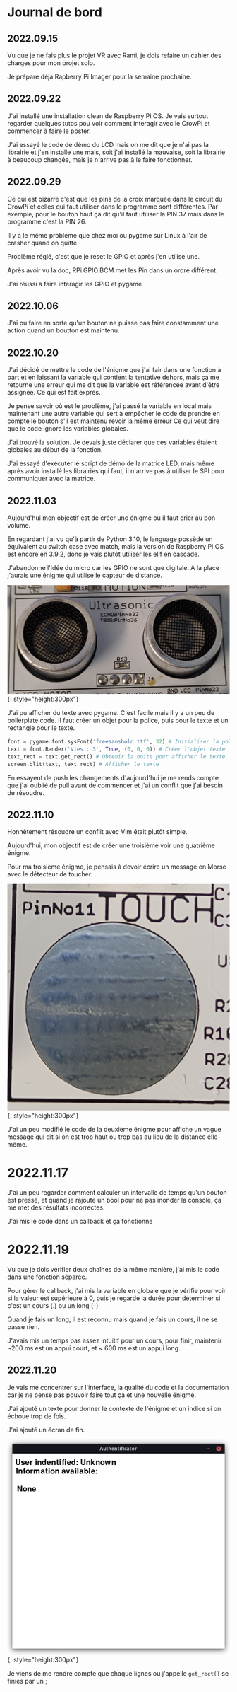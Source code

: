 # Journal de bord

## 2022.09.15
Vu que je ne fais plus le projet VR avec Rami, je dois refaire un cahier des charges pour mon projet solo.

Je prépare déjà Rapberry Pi Imager pour la semaine prochaine.

## 2022.09.22
J'ai installé une installation clean de Raspberry Pi OS. Je vais surtout regarder quelques tutos pou voir comment interagir avec le CrowPi et commencer à faire le poster.

J'ai essayé le code de démo du LCD mais on me dit que je n'ai pas la librairie et j'en installe une mais, soit j'ai installé la mauvaise, soit la librairie à beaucoup changée, mais je n'arrive pas à le faire fonctionner.

## 2022.09.29
Ce qui est bizarre c'est que les pins de la croix marquée dans le circuit du CrowPi et celles qui faut utiliser dans le programme sont différentes. Par exemple, pour le bouton haut ça dit qu'il faut utiliser la PIN 37 mais dans le programme c'est la PIN 26.

Il y a le même problème que chez moi ou pygame sur Linux à l'air de crasher quand on quitte.

Problème réglé, c'est que je reset le GPIO et après j'en utilise une.

Après avoir vu la doc, RPi.GPIO.BCM met les Pin dans un ordre différent.

J'ai réussi à faire interagir les GPIO et pygame

## 2022.10.06
J'ai pu faire en sorte qu'un bouton ne puisse pas faire constamment une action quand un boutton est maintenu.

## 2022.10.20
J'ai décidé de mettre le code de l'énigme que j'ai fair dans une fonction à part et en laissant la variable qui contient la tentative dehors, mais ça me retourne une erreur qui me dit que la variable est référencée avant d'être assignée. Ce qui est fait exprès.

Je pense savoir où est le problème, j'ai passé la variable en local mais maintenant une autre variable qui sert à empêcher le code de prendre en compte le bouton s'il est maintenu revoir la même erreur Ce qui veut dire que le code ignore les variables globales.

J'ai trouvé la solution. Je devais juste déclarer que ces variables étaient globales au début de la fonction.

J'ai essayé d'exécuter le script de démo de la matrice LED, mais même après avoir installé les librairies qui faut, il n'arrive pas à utiliser le SPI pour communiquer avec la matrice.

## 2022.11.03
Aujourd'hui mon objectif est de créer une énigme ou il faut crier au bon volume.

En regardant j'ai vu qu'à partir de Python 3.10, le language possède un équivalent au switch case avec match, mais la version de Raspberry Pi OS est encore en 3.9.2, donc je vais plutôt utiliser les elif en cascade.

J'abandonne l'idée du micro car les GPIO ne sont que digitale. A la place j'aurais une énigme qui utilise le capteur de distance.

![Le capteur de distance à ultrason](./img/capt-dist.jpg){: style="height:300px"}

J'ai pu afficher du texte avec pygame. C'est facile mais il y a un peu de boilerplate code. Il faut créer un objet pour la police, puis pour le texte et un rectangle pour le texte.

``` python
font = pygame.font.sysFont('freesansbold.ttf', 32) # Initialiser la police
text = font.Render('Vies : 3', True, (0, 0, 0)) # Créer l'objet texte
text_rect = text.get_rect() # Obtenir la boîte pour afficher le texte
screen.blit(text, text_rect) # Afficher le texte
```

En essayent de push les changements d'aujourd'hui je me rends compte que j'ai oublié de pull avant de commencer et j'ai un conflit que j'ai besoin de résoudre.

## 2022.11.10
Honnêtement résoudre un conflit avec Vim était plutôt simple.

Aujourd'hui, mon objectif est de créer une troisième voir une quatrième énigme.

Pour ma troisième énigme, je pensais à devoir écrire un message en Morse avec le détecteur de toucher.

![détecteur de touché](./img/capt-touch.jpg){: style="height:300px"}

J'ai un peu modifié le code de la deuxième énigme pour affiche un vague message qui dit si on est trop haut ou trop bas au lieu de la distance elle-même.

# 2022.11.17
J'ai un peu regarder comment calculer un intervalle de temps qu'un bouton est pressé, et quand je rajoute un bool pour ne pas inonder la console, ça me met des résultats incorrectes.

J'ai mis le code dans un callback et ça fonctionne

# 2022.11.19
Vu que je dois vérifier deux chaînes de la même manière, j'ai mis le code dans une fonction séparée.

Pour gérer le callback, j'ai mis la variable en globale que je vérifie pour voir si la valeur est supérieure à 0, puis je regarde la durée pour déterminer si c'est un cours (.) ou un long (-)

Quand je fais un long, il est reconnu mais quand je fais un cours, il ne se passe rien.

J'avais mis un temps pas assez intuitif pour un cours, pour finir, maintenir ~200 ms est un appui court, et ~ 600 ms est un appui long.

## 2022.11.20
Je vais me concentrer sur l'interface, la qualité du code et la documentation car je ne pense pas pouvoir faire tout ça et une nouvelle énigme.

J'ai ajouté un texte pour donner le contexte de l'énigme et un indice si on échoue trop de fois.

J'ai ajouté un écran de fin.

![écran de fin](./img/end-screen.png){: style="height:300px"}

Je viens de me rendre compte que chaque lignes ou j'appelle `get_rect()` se finies par un ;